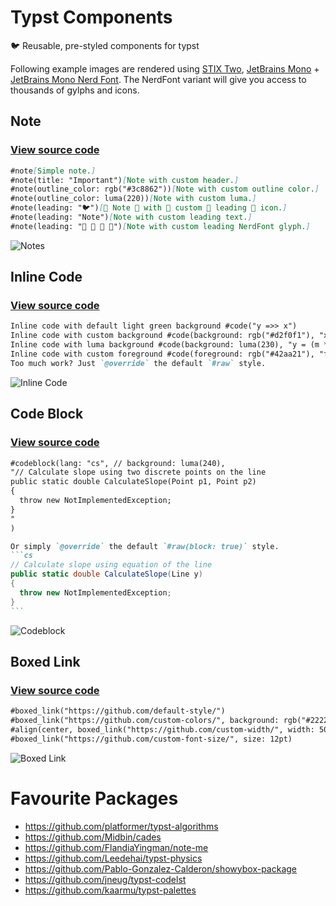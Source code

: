 # Typst Components
🐦 Reusable, pre-styled components for typst

Following example images are rendered using [STIX Two](https://github.com/stipub/stixfonts), [JetBrains Mono](https://github.com/JetBrains/JetBrainsMono) + [JetBrains Mono Nerd Font](https://github.com/ryanoasis/nerd-fonts). The NerdFont variant will give you access to thousands of gylphs and icons.

## Note

### [View source code](https://github.com/Az-21/typst-components/blob/main/components/note.typ)

```md
#note[Simple note.]
#note(title: "Important")[Note with custom header.]
#note(outline_color: rgb("#3c8862"))[Note with custom outline color.]
#note(outline_color: luma(220))[Note with custom luma.]
#note(leading: "🐦")[🥚 Note 🐣 with 🐤 custom 🐥 leading 🦢 icon.]
#note(leading: "Note")[Note with custom leading text.]
#note(leading: "  󰨞 ")[Note with custom leading NerdFont glyph.]
```

![Notes](https://ucarecdn.com/55878717-67ba-4f79-9aee-7301e9ed3b70/typstcomponentsnote.png)

## Inline Code

### [View source code](https://github.com/Az-21/typst-components/blob/main/components/code.typ)

```md
Inline code with default light green background #code("y =>> x")
Inline code with custom background #code(background: rgb("#d2f0f1"), "x != y")
Inline code with luma background #code(background: luma(230), "y = (m * x) + c")
Inline code with custom foreground #code(foreground: rgb("#42aa21"), "for(;;)")
Too much work? Just `@override` the default `#raw` style.
```

![Inline Code](https://ucarecdn.com/5c148e96-8c85-4e99-9930-40a067a48e5e/typstcomponentscode.png)

## Code Block

### [View source code](https://github.com/Az-21/typst-components/blob/main/components/codeblock.typ)

````md
#codeblock(lang: "cs", // background: luma(240),
"// Calculate slope using two discrete points on the line
public static double CalculateSlope(Point p1, Point p2)
{
  throw new NotImplementedException;
}
"
)

Or simply `@override` the default `#raw(block: true)` style.
```cs
// Calculate slope using equation of the line
public static double CalculateSlope(Line y)
{
  throw new NotImplementedException;
}
```
````

![Codeblock](https://ucarecdn.com/9a340f4d-9697-4bec-b8bf-5087a5a01316/typstcomponentscodeblock.png)

## Boxed Link

### [View source code](https://github.com/Az-21/typst-components/blob/main/components/boxed_link.typ)

```md
#boxed_link("https://github.com/default-style/")
#boxed_link("https://github.com/custom-colors/", background: rgb("#2222aa"), foreground: luma(255))
#align(center, boxed_link("https://github.com/custom-width/", width: 50%))
#boxed_link("https://github.com/custom-font-size/", size: 12pt)
```

![Boxed Link](https://ucarecdn.com/173c955e-4b2c-4f25-998c-84fa7460dcf3/typstcomponentsboxedlink.png)

# Favourite Packages
- https://github.com/platformer/typst-algorithms
- https://github.com/Midbin/cades
- https://github.com/FlandiaYingman/note-me
- https://github.com/Leedehai/typst-physics
- https://github.com/Pablo-Gonzalez-Calderon/showybox-package
- https://github.com/jneug/typst-codelst
- https://github.com/kaarmu/typst-palettes
